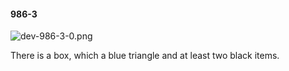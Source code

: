 #### 986-3
![dev-986-3-0.png](https://github.com/lil-lab/nlvr/raw/master/nlvr/dev/images/4/dev-986-3-0.png "dev-986-3-0.png")

There is a box, which a blue triangle and at least two black items.